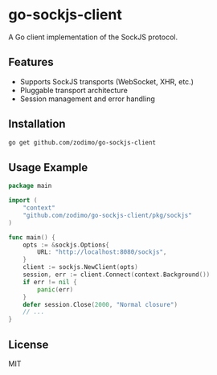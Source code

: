 # go-sockjs-client

A Go client implementation of the SockJS protocol.

## Features
- Supports SockJS transports (WebSocket, XHR, etc.)
- Pluggable transport architecture
- Session management and error handling

## Installation
```bash
go get github.com/zodimo/go-sockjs-client
```

## Usage Example
```go
package main

import (
    "context"
    "github.com/zodimo/go-sockjs-client/pkg/sockjs"
)

func main() {
    opts := &sockjs.Options{
        URL: "http://localhost:8080/sockjs",
    }
    client := sockjs.NewClient(opts)
    session, err := client.Connect(context.Background())
    if err != nil {
        panic(err)
    }
    defer session.Close(2000, "Normal closure")
    // ...
}
```

## License
MIT 